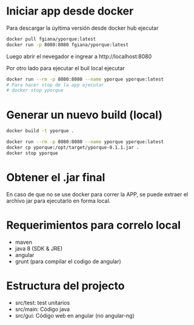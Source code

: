 # Iniciar app desde docker

Para descargar la úyltima versión desde docker hub ejecutar

```bash
docker pull fgiana/yporque:latest
docker run -p 8080:8080 fgiana/yporque:latest
```

Luego abrir el nevegador e ingrear a http://localhost:8080

Por otro lado para ejecutar el buil local ejecutar

```bash
docker run --rm -p 8080:8080 --name yporque yporque:latest
# Para hacer stop de la app ejecutar
# docker stop yporque
```

# Generar un nuevo build (local)

```bash
docker build -t yporque .
```

```bash
docker run --rm -p 8080:8080 --name yporque yporque:latest
docker cp yporque:/opt/target/yporque-0.1.1.jar .
docker stop yporque
```


# Obtener el .jar final

En caso de que no se use docker para correr la APP, se puede extraer el archivo jar para ejecutarlo en forma local.

# Requerimientos para correlo local

- maven
- java 8 (SDK & JRE)
- angular
- grunt (para compilar el codigo de angular)

# Estructura del projecto

- src/test: test unitarios
- src/main: Código java
- src/gui: Código web en angular (no angular-ng)
